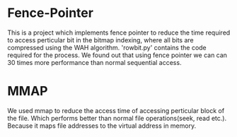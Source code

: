 # Fence-Pointer

This is a project which implements fence pointer to reduce the time required to access perticular bit in the bitmap indexing, where all bits are compressed using the WAH algorithm. 'rowbit.py' contains the code required for the process.
We found out that using fence pointer we can can 30 times more performance than normal sequential access.

# MMAP
We used mmap to reduce the access time of accessing perticular block of the file. Which performs better than normal file operations(seek, read etc.). Because it maps file addresses to the virtual address in memory.
